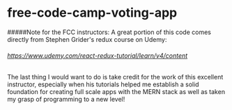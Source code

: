 # free-code-camp-voting-app
#####Note for the FCC instructors:
A great portion of this code comes directly from Stephen Grider's redux course on Udemy: 
###### https://www.udemy.com/react-redux-tutorial/learn/v4/content 


The last thing I would want to do is take credit for the work of this excellent instructor, 
especially when his tutorials helped me establish a solid foundation for creating full scale apps with the MERN
stack as well as taken my grasp of programming to a new level!

